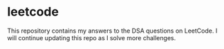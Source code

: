 # leetcode
This repository contains my answers to the DSA questions on LeetCode. I will continue updating this repo as I solve more challenges.
